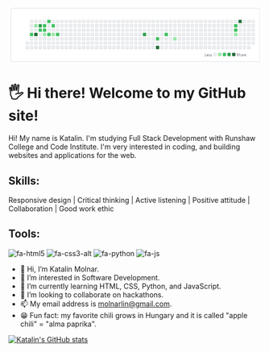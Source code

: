 ![banner for profile readme](banner-github.png)

# 🖐 Hi there! Welcome to my GitHub site!

Hi! My name is Katalin. I'm studying Full Stack Development with Runshaw College and Code Institute. I'm very interested in coding, and building websites and applications for the web.

## Skills:

Responsive design | Critical thinking | Active listening | Positive attitude | Collaboration | Good work ethic

## Tools:

![fa-html5](https://raw.githubusercontent.com/FortAwesome/Font-Awesome/6.x/svgs/solid/fa-html5.svg)  ![fa-css3-alt](https://raw.githubusercontent.com/FortAwesome/Font-Awesome/6.x/svgs/solid/fa-css3-alt.svg)  ![fa-python](https://raw.githubusercontent.com/FortAwesome/Font-Awesome/6.x/svgs/solid/fa-python.svg)    ![fa-js](https://raw.githubusercontent.com/FortAwesome/Font-Awesome/6.x/svgs/solid/fa-js.svg)  

- 👋 Hi, I’m Katalin Molnar.
- 👀 I’m interested in Software Development.
- 🌱 I’m currently learning HTML, CSS, Python, and JavaScript.
- 💞️ I’m looking to collaborate on hackathons.
- 📫 My email address is molnarlin@gmail.com.
- 😁 Fun fact: my favorite chili grows in Hungary and it is called "apple chili" = "alma paprika".

[![Katalin's GitHub stats](https://github-readme-stats.vercel.app/api?username=molnarlin)](https://github.com/molnarlin/github-readme-stats)


<!---
molnarlin/molnarlin is a ✨ special ✨ repository because its `README.md` (this file) appears on your GitHub profile.
You can click the Preview link to take a look at your changes.
--->
